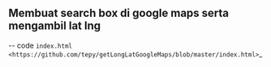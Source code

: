 ## Membuat search box di google maps serta mengambil lat lng

-- code `index.html <https://github.com/tepy/getLongLatGoogleMaps/blob/master/index.html>`_